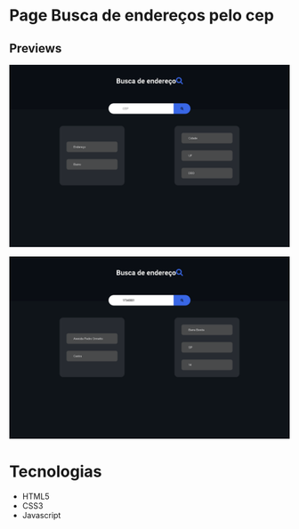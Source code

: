 
# Page Busca de endereços pelo cep

## Previews

![preview 01](./assets/img/preview1.png)

![preview 02](./assets/img/preview2.png)



# Tecnologias

- HTML5
- CSS3
- Javascript

